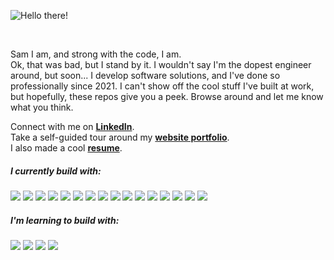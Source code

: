 ![Hello there!](https://media.giphy.com/media/xTiIzJSKB4l7xTouE8/giphy.gif)

<br>

Sam I am, and strong with the code, I am.
<br>
Ok, that was bad, but I stand by it. I wouldn't say I'm the dopest engineer around, but soon... I develop software solutions, and I've done so professionally since 2021. I can't show off the cool stuff I've built at work, but hopefully, these repos give you a peek. Browse around and let me know what you think.

Connect with me on **<a href="https://www.linkedin.com/in/sambassong/">LinkedIn</a>**.
<br>
Take a self-guided tour around my **[website portfolio](https://portfolio-2-0-sbassong.vercel.app/projects)**.
<br>
I also made a cool **<a href="https://drive.google.com/file/d/1dhW0c8XGQcZjFCdnmXCUZ8VX3BVATUzo/view?usp=sharing">resume</a>**.
 

 ##### **I currently build with**:
 <div>
  <a href="#"><img src="https://img.shields.io/badge/-JavaScript-F7DF1E?style=flat-square&logo=javascript&logoColor=black" /></a>
  <a href="#"><img src="https://img.shields.io/badge/-React-61DAFB?style=flat-square&logo=React&logoColor=black" /></a>
  <a href="#"><img src="https://img.shields.io/badge/-Redux-764ABC?style=flat-square&logo=Redux" /></a> 
  <a href="#"><img src="https://img.shields.io/badge/-Express-F7F7F7?style=flat-square&logo=express&logoColor=339933" /></a>
  <a href="#"><img src="https://img.shields.io/badge/-NodeJS-339933?style=flat-square&logo=Node.js&logoColor=white" /></a>
  <a href="#"><img src="https://img.shields.io/badge/-MongoDB-F7F7F7?style=flat-square&logo=mongodb" /></a>
  <a href="#"><img src="https://img.shields.io/badge/Amazon_AWS-FF9900?style=flat-square&logo=amazonaws&logoColor=black" /></a>
  <a href="#"><img src="https://img.shields.io/badge/-Python3-3776AB?style=flat-square&logo=Python&logoColor=white" /></a>
  <a href="#"><img src="https://img.shields.io/badge/-Flask-F7F7F7?style=flat-square&logo=flask&logoColor=black" /></a>
  <a href="#"><img src="https://img.shields.io/badge/pandas-%23150458.svg?style=flat-square&logo=pandas&logoColor=white" /></a>
  <a href="#"><img src="https://img.shields.io/badge/-PostgreSQL-336791?style=flat-square&logo=postgresql&logoColor=FAFAFA" /></a>
  <a href="#"><img src="https://img.shields.io/badge/Vue.js-%2335495e.svg?style=flat-square&logo=vuedotjs&logoColor=%234FC08D" /></a>
  <a href="#"><img src="https://img.shields.io/badge/-HTML5-E34F26?style=flat-square&logo=html5&logoColor=white" /></a>
  <a href="#"><img src="https://img.shields.io/badge/-CSS3-1572B6?style=flat-square&logo=css3" /></a>
  <a href="#"><img src="https://img.shields.io/badge/-jest-%23C21325?style=flat-square&logo=jest&logoColor=white" /></a>
  <a href="#"><img src="https://img.shields.io/badge/-cypress-%23E5E5E5?style=flat-square&logo=cypress&logoColor=058a5e" /></a>
 </div>

 ##### **I'm learning to build with**:
 <div>
  <a href="#"><img src="https://img.shields.io/badge/Java-ED8B00?style=flat-square&logo=openjdk&logoColor=black" /></a>
  <a href="#"><img src="https://img.shields.io/badge/Next-black?style=flat-square&logo=next.js&logoColor=white" /></a>
  <a href="#"><img src="https://img.shields.io/badge/numpy-%23013243.svg?style=flat-square&logo=numpy&logoColor=white" /></a>
  <a href="#"><img src="https://img.shields.io/badge/Matplotlib-%23ffffff.svg?style=flat-square&logo=Matplotlib&logoColor=black" /></a>
 </div>
